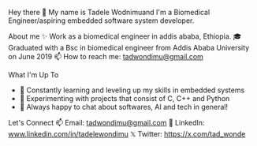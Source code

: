 Hey there 👋 
My name is Tadele Wodnimuand I'm a Biomedical Engineer/aspiring embedded software system developer.

About me
✨ Work as a biomedical engineer in addis ababa, Ethiopia.
🎓 Graduated with a Bsc in biomedical engineer from Addis Ababa University on June 2019
📫 How to reach me: tadwondimu@gmail.com

What I'm Up To
- 🌱 Constantly learning and leveling up my skills in embedded systems
- 🚀 Experimenting with projects that consist of C, C++ and Python
- 💬 Always happy to chat about softwares, AI and tech in general!

Let's Connect
📫 Email: tadwondimu@gmail.com
💼 LinkedIn: www.linkedin.com/in/tadelewondimu
 𝕏 Twitter: https://x.com/tad_wonde

